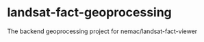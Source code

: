 landsat-fact-geoprocessing
==========================

The backend geoprocessing project for nemac/landsat-fact-viewer
